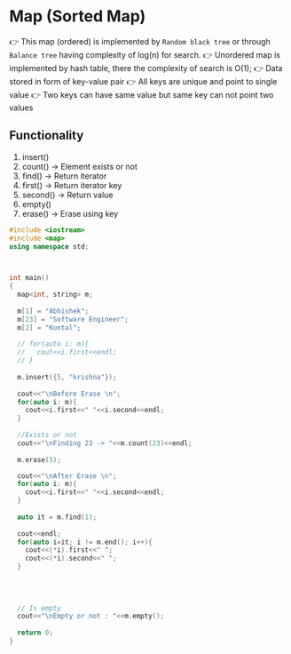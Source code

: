 # Map (Sorted Map)

👉 This map (ordered) is implemented by `Random black tree` or through `Balance tree` having complexity of log(n) for search.
👉 Unordered map is implemented by hash table, there the complexity of search is O(1);
👉 Data stored in form of key-value pair
👉 All keys are unique and point to single value
👉 Two keys can have same value but same key can not point two values

## Functionality
  1. insert()
  2. count()  -> Element exists or not
  3. find()  -> Return iterator
  4. first()  -> Return iterator key
  5. second()  -> Return value
  6. empty()
  7. erase()  -> Erase using key

```cpp
#include <iostream>
#include <map>
using namespace std;



int main() 
{
  map<int, string> m;
  
  m[1] = "Abhishek";
  m[23] = "Software Engineer";
  m[2] = "Kuntal";
  
  // for(auto i: m){
  //   cout<<i.first<<endl;
  // }
  
  m.insert({5, "krishna"});
  
  cout<<"\nBefore Erase \n";
  for(auto i: m){
    cout<<i.first<<" "<<i.second<<endl;
  }
  
  //Exists or not
  cout<<"\nFinding 23 -> "<<m.count(23)<<endl;
  
  m.erase(5);

  cout<<"\nAfter Erase \n";
  for(auto i: m){
    cout<<i.first<<" "<<i.second<<endl;
  }  
  
  auto it = m.find(1);
  
  cout<<endl;
  for(auto i=it; i != m.end(); i++){
    cout<<(*i).first<<" ";
    cout<<(*i).second<<" ";
  }
  
  
  
  
  // Is empty
  cout<<"\nEmpty or not : "<<m.empty();
  
  return 0;
}
```
